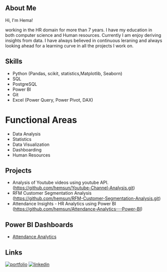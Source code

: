 
##  About Me
Hi, I'm Hema!

working in the HR domain for more than 7 years. I have my education in both computer science and Human resources. Currently I am enjoy deriving insights from data. I have always believed in continuous leraning and always looking ahead for a learning curve in all the projects I work on. 




##  Skills


- Python (Pandas, scikit, statistics,Matplotlib, Seaborn)
- SQL
- PostgreSQL
- Power BI
- Git
- Excel (Power Query, Power Pivot, DAX)

#  Functional Areas
- Data Analysis
- Statistics
- Data Visualization 
- Dashboarding
- Human Resources


## Projects

-  Analysis of Youtube videos using youtube API. (https://github.com/hemsun/Youtube-Channel-Analysis.git)
-  RFM Customer Segmentation Analysis (https://github.com/hemsun/RFM-Customer-Segmentation-Analysis.git)
-  Attendance Insights - HR Analytics using Power BI (https://github.com/hemsun/Attendance-Analytics---Power-BI)

## Power BI  Dashboards
- [Attendance Analytics](https://app.powerbi.com/view?r=eyJrIjoiNDE4Y2VjYWUtMGVhNC00ODU0LWJlOTItMzZjMzUxNmQ0YTJkIiwidCI6ImM5OWEyZmQzLTY3NmMtNDQ2Ny04NjE4LWMxZTMzMGVlY2MyZCJ9)


##  Links
[![portfolio](https://img.shields.io/badge/my_portfolio-000?style=for-the-badge&logo=ko-fi&logoColor=white)](https://hemalathasundaramu.wixsite.com/my-portfolio)
[![linkedin](https://img.shields.io/badge/linkedin-0A66C2?style=for-the-badge&logo=linkedin&logoColor=white)](https://www.linkedin.com/in/hemalathasundaramurthy)

